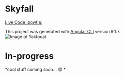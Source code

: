 # Skyfall
[Live Code :bowtie:](https://weather-for-u.herokuapp.com/)


This project was generated with [Angular CLI](https://github.com/angular/angular-cli) version 9.1.7.
![Image of Yaktocat](https://octodex.github.com/images/yaktocat.png)

# In-progress
*cool stuff coming soon... :sunglasses: *
